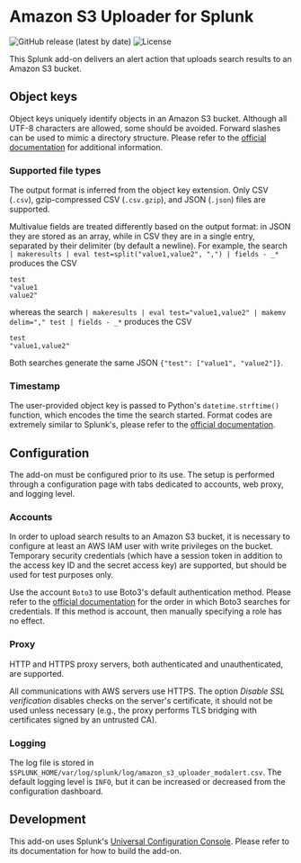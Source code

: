 # Amazon S3 Uploader for Splunk

![GitHub release (latest by date)](https://img.shields.io/github/v/release/aserpi/TA_amazon_s3_uploader)
![License](https://img.shields.io/github/license/aserpi/TA_amazon_s3_uploader)

This Splunk add-on delivers an alert action that uploads search results
to an Amazon S3 bucket.


## Object keys
Object keys uniquely identify objects in an Amazon S3 bucket.
Although all UTF-8 characters are allowed, some should be avoided.
Forward slashes can be used to mimic a directory structure.
Please refer to the [official documentation](https://docs.aws.amazon.com/AmazonS3/latest/userguide/object-keys.html)
for additional information.

### Supported file types
The output format is inferred from the object key extension.
Only CSV (`.csv`), gzip-compressed CSV (`.csv.gzip`), and JSON (`.json`)
files are supported.

Multivalue fields are treated differently based on the output format:
in JSON they are stored as an array, while in CSV they are in a single
entry, separated by their delimiter (by default a newline).
For example, the search `| makeresults | eval test=split("value1,value2", ",") | fields - _*`
produces the CSV
```
test
"value1
value2"
```
whereas the search
`| makeresults | eval test="value1,value2" | makemv delim="," test | fields - _*`
produces the CSV
```
test
"value1,value2"
```

Both searches generate the same JSON `{"test": ["value1", "value2"]}`.

### Timestamp
The user-provided object key is passed to Python's `datetime.strftime()` function, which encodes
the time the search started.
Format codes are extremely similar to Splunk's, please refer to the [official documentation](https://docs.python.org/3.7/library/datetime.html#strftime-strptime-behavior).


## Configuration
The add-on must be configured prior to its use.
The setup is performed through a configuration page with tabs dedicated
to accounts, web proxy, and logging level.

### Accounts
In order to upload search results to an Amazon S3 bucket, it is
necessary to configure at least an AWS IAM user with write privileges on
the bucket.
Temporary security credentials (which have a session token in addition
to the access key ID and the secret access key) are supported, but
should be used for test purposes only.

Use the account `Boto3` to use Boto3's default authentication method.
Please refer to the [official documentation](https://boto3.amazonaws.com/v1/documentation/api/1.28.1/index.html)
for the order in which Boto3 searches for credentials.
If this method is account, then manually specifying a role has no
effect.

### Proxy
HTTP and HTTPS proxy servers, both authenticated and unauthenticated,
are supported.

All communications with AWS servers use HTTPS.
The option _Disable SSL verification_ disables checks on the
server's certificate, it should not be used unless necessary (e.g.,
the proxy performs TLS bridging with certificates signed by an
untrusted CA).

### Logging
The log file is stored in `$SPLUNK_HOME/var/log/splunk/log/amazon_s3_uploader_modalert.csv`.
The default logging level is `INFO`, but it can be increased or
decreased from the configuration dashboard.


## Development
This add-on uses Splunk's [Universal Configuration Console](https://github.com/splunk/addonfactory-ucc-generator).
Please refer to its documentation for how to build the add-on.
